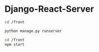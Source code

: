 # Django-React-Server

```bash
cd /front

python manage.py runserver
```

```bash
cd /front
npm start
```
